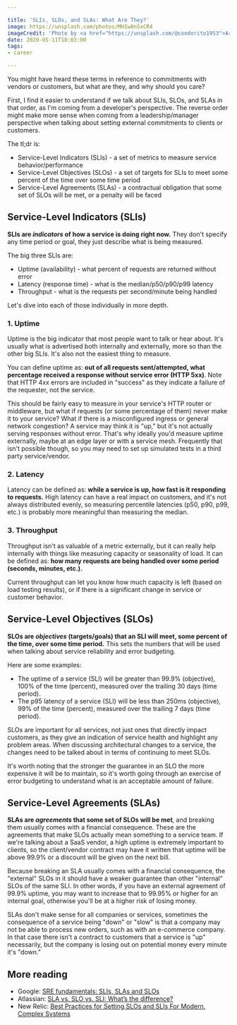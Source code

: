 ```yaml
---

title: 'SLIs, SLOs, and SLAs: What Are They?'
image: https://unsplash.com/photos/MHIw0nSxCR4
imageCredit: 'Photo by <a href="https://unsplash.com/@condorito1953">Arie Wubben</a> on <a href="https://unsplash.com/photos/MHIw0nSxCR4">Unsplash</a>'
date: 2020-05-11T18:03:00
tags:
- career

---
```


You might have heard these terms in reference to commitments with vendors or customers, but what are they, and why should you care?

First, I find it easier to understand if we talk about SLIs, SLOs, and SLAs in that order, as I'm coming from a developer's perspective. The reverse order might make more sense when coming from a leadership/manager perspective when talking about setting external commitments to clients or customers.

The tl;dr is:

- Service-Level Indicators (SLIs) - a set of metrics to measure service behavior/performance
- Service-Level Objectives (SLOs) - a set of targets for SLIs to meet some percent of the time over some time period
- Service-Level Agreements (SLAs) - a contractual obligation that some set of SLOs will be met, or a penalty will be faced

## Service-Level Indicators (SLIs)

**SLIs are _indicators_ of how a service is doing right now.** They don't specify any time period or goal, they just describe what is being measured.

The big three SLIs are:

- Uptime (availability) - what percent of requests are returned without error
- Latency (response time) - what is the median/p50/p90/p99 latency
- Throughput - what is the requests per second/minute being handled

Let's dive into each of those individually in more depth.

### 1. Uptime

Uptime is the big indicator that most people want to talk or hear about. It's usually what is advertised both internally and externally, more so than the other big SLIs. It's also not the easiest thing to measure.

You can define uptime as: **out of all requests sent/attempted, what percentage received a response without service error (HTTP 5xx)**. Note that HTTP 4xx errors are included in "success" as they indicate a failure of the requester, not the service.

This should be fairly easy to measure in your service's HTTP router or middleware, but what if requests (or some percentage of them) never make it to your service? What if there is a misconfigured ingress or general network congestion? A service may think it is "up," but it's not actually serving responses without error. That's why ideally you'd measure uptime externally, maybe at an edge layer or with a service mesh. Frequently that isn't possible though, so you may need to set up simulated tests in a third party service/vendor.

### 2. Latency

Latency can be defined as: **while a service is up, how fast is it responding to requests.** High latency can have a real impact on customers, and it's not always distributed evenly, so measuring percentile latencies (p50, p90, p99, etc.) is probably more meaningful than measuring the median.

### 3. Throughput

Throughput isn't as valuable of a metric externally, but it can really help internally with things like measuring capacity or seasonality of load. It can be defined as: **how many requests are being handled over some period (seconds, minutes, etc.).**

Current throughput can let you know how much capacity is left (based on load testing results), or if there is a significant change in service or customer behavior.

## Service-Level Objectives (SLOs)

**SLOs are _objectives_ (targets/goals) that an SLI will meet, some percent of the time, over some time period.** This sets the numbers that will be used when talking about service reliability and error budgeting.

Here are some examples:

- The uptime of a service (SLI) will be greater than 99.9% (objective), 100% of the time (percent), measured over the trailing 30 days (time period).
- The p95 latency of a service (SLI) will be less than 250ms (objective), 99% of the time (percent), measured over the trailing 7 days (time period).

SLOs are important for all services, not just ones that directly impact customers, as they give an indication of service health and highlight any problem areas. When discussing architectural changes to a service, the changes need to be talked about in terms of continuing to meet SLOs.

It's worth noting that the stronger the guarantee in an SLO the more expensive it will be to maintain, so it's worth going through an exercise of error budgeting to understand what is an acceptable amount of failure.

## Service-Level Agreements (SLAs)

**SLAs are _agreements_ that some set of SLOs will be met**, and breaking them usually comes with a financial consequence. These are the agreements that make SLOs actually mean something to a service team. If we're talking about a SaaS vendor, a high uptime is extremely important to clients, so the client/vendor contract may have it written that uptime will be above 99.9% or a discount will be given on the next bill.

Because breaking an SLA usually comes with a financial consequence, the "external" SLOs in it should have a weaker guarantee than other "internal" SLOs of the same SLI. In other words, if you have an external agreement of 99.9% uptime, you may want to increase that to 99.95% or higher for an internal goal, otherwise you'll be at a higher risk of losing money.

SLAs don't make sense for all companies or services, sometimes the consequence of a service being "down" or "slow" is that a company may not be able to process new orders, such as with an e-commerce company. In that case there isn't a contract to customers that a service is "up" necessarily, but the company is losing out on potential money every minute it's "down."

## More reading

- Google: [SRE fundamentals: SLIs, SLAs and SLOs](https://cloud.google.com/blog/products/gcp/sre-fundamentals-slis-slas-and-slos)
- Atlassian: [SLA vs. SLO vs. SLI: What’s the difference?](https://www.atlassian.com/incident-management/kpis/sla-vs-slo-vs-sli)
- New Relic: [Best Practices for Setting SLOs and SLIs For Modern, Complex Systems](https://blog.newrelic.com/engineering/best-practices-for-setting-slos-and-slis-for-modern-complex-systems/)
